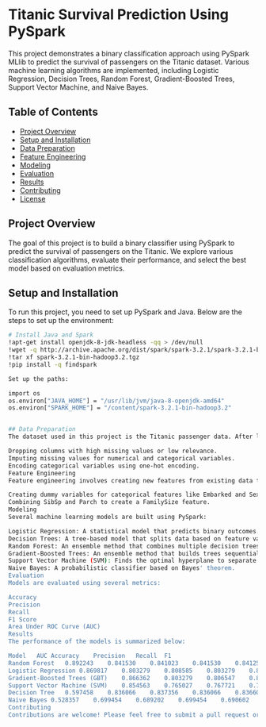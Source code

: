 # Titanic Survival Prediction Using PySpark

This project demonstrates a binary classification approach using PySpark MLlib to predict the survival of passengers on the Titanic dataset. Various machine learning algorithms are implemented, including Logistic Regression, Decision Trees, Random Forest, Gradient-Boosted Trees, Support Vector Machine, and Naive Bayes.

## Table of Contents
- [Project Overview](#project-overview)
- [Setup and Installation](#setup-and-installation)
- [Data Preparation](#data-preparation)
- [Feature Engineering](#feature-engineering)
- [Modeling](#modeling)
- [Evaluation](#evaluation)
- [Results](#results)
- [Contributing](#contributing)
- [License](#license)

## Project Overview
The goal of this project is to build a binary classifier using PySpark to predict the survival of passengers on the Titanic. We explore various classification algorithms, evaluate their performance, and select the best model based on evaluation metrics.

## Setup and Installation
To run this project, you need to set up PySpark and Java. Below are the steps to set up the environment:

```bash
# Install Java and Spark
!apt-get install openjdk-8-jdk-headless -qq > /dev/null
!wget -q http://archive.apache.org/dist/spark/spark-3.2.1/spark-3.2.1-bin-hadoop3.2.tgz
!tar xf spark-3.2.1-bin-hadoop3.2.tgz
!pip install -q findspark

Set up the paths:

import os
os.environ["JAVA_HOME"] = "/usr/lib/jvm/java-8-openjdk-amd64"
os.environ["SPARK_HOME"] = "/content/spark-3.2.1-bin-hadoop3.2"


## Data Preparation
The dataset used in this project is the Titanic passenger data. After loading the data, several preprocessing steps are performed:

Dropping columns with high missing values or low relevance.
Imputing missing values for numerical and categorical variables.
Encoding categorical variables using one-hot encoding.
Feature Engineering
Feature engineering involves creating new features from existing data to improve the predictive power of the models:

Creating dummy variables for categorical features like Embarked and Sex.
Combining SibSp and Parch to create a FamilySize feature.
Modeling
Several machine learning models are built using PySpark:

Logistic Regression: A statistical model that predicts binary outcomes.
Decision Trees: A tree-based model that splits data based on feature values.
Random Forest: An ensemble method that combines multiple decision trees.
Gradient-Boosted Trees: An ensemble method that builds trees sequentially to improve errors.
Support Vector Machine (SVM): Finds the optimal hyperplane to separate classes.
Naive Bayes: A probabilistic classifier based on Bayes' theorem.
Evaluation
Models are evaluated using several metrics:

Accuracy
Precision
Recall
F1 Score
Area Under ROC Curve (AUC)
Results
The performance of the models is summarized below:

Model	AUC	Accuracy	Precision	Recall	F1
Random Forest	0.892243	0.841530	0.841023	0.841530	0.841250
Logistic Regression	0.869817	0.803279	0.808585	0.803279	0.805052
Gradient-Boosted Trees (GBT)	0.866362	0.803279	0.806547	0.803279	0.804519
Support Vector Machine (SVM)	0.854563	0.765027	0.767721	0.765027	0.766165
Decision Tree	0.597458	0.836066	0.837356	0.836066	0.836607
Naive Bayes	0.528357	0.699454	0.689202	0.699454	0.690602
Contributing
Contributions are welcome! Please feel free to submit a pull request or open an issue.
